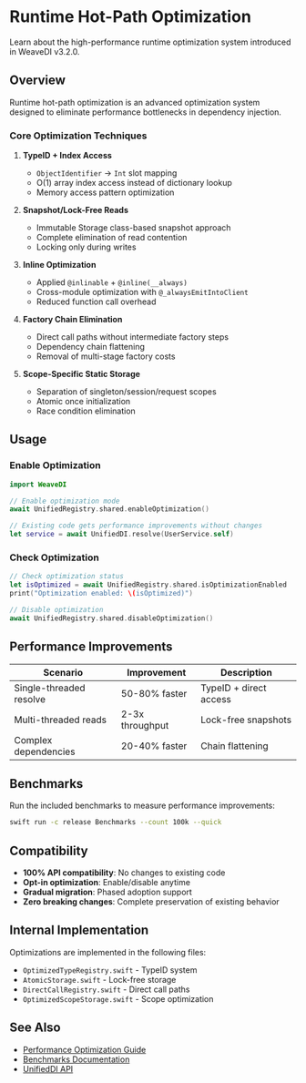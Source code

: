 # Runtime Hot-Path Optimization

Learn about the high-performance runtime optimization system introduced in WeaveDI v3.2.0.

## Overview

Runtime hot-path optimization is an advanced optimization system designed to eliminate performance bottlenecks in dependency injection.

### Core Optimization Techniques

1. **TypeID + Index Access**
   - `ObjectIdentifier` → `Int` slot mapping
   - O(1) array index access instead of dictionary lookup
   - Memory access pattern optimization

2. **Snapshot/Lock-Free Reads**
   - Immutable Storage class-based snapshot approach
   - Complete elimination of read contention
   - Locking only during writes

3. **Inline Optimization**
   - Applied `@inlinable` + `@inline(__always)`
   - Cross-module optimization with `@_alwaysEmitIntoClient`
   - Reduced function call overhead

4. **Factory Chain Elimination**
   - Direct call paths without intermediate factory steps
   - Dependency chain flattening
   - Removal of multi-stage factory costs

5. **Scope-Specific Static Storage**
   - Separation of singleton/session/request scopes
   - Atomic once initialization
   - Race condition elimination

## Usage

### Enable Optimization

```swift
import WeaveDI

// Enable optimization mode
await UnifiedRegistry.shared.enableOptimization()

// Existing code gets performance improvements without changes
let service = await UnifiedDI.resolve(UserService.self)
```

### Check Optimization

```swift
// Check optimization status
let isOptimized = await UnifiedRegistry.shared.isOptimizationEnabled
print("Optimization enabled: \(isOptimized)")

// Disable optimization
await UnifiedRegistry.shared.disableOptimization()
```

## Performance Improvements

| Scenario | Improvement | Description |
|----------|-------------|-------------|
| Single-threaded resolve | 50-80% faster | TypeID + direct access |
| Multi-threaded reads | 2-3x throughput | Lock-free snapshots |
| Complex dependencies | 20-40% faster | Chain flattening |

## Benchmarks

Run the included benchmarks to measure performance improvements:

```bash
swift run -c release Benchmarks --count 100k --quick
```

## Compatibility

- **100% API compatibility**: No changes to existing code
- **Opt-in optimization**: Enable/disable anytime
- **Gradual migration**: Phased adoption support
- **Zero breaking changes**: Complete preservation of existing behavior

## Internal Implementation

Optimizations are implemented in the following files:

- `OptimizedTypeRegistry.swift` - TypeID system
- `AtomicStorage.swift` - Lock-free storage
- `DirectCallRegistry.swift` - Direct call paths
- `OptimizedScopeStorage.swift` - Scope optimization

## See Also

- [Performance Optimization Guide](/guide/runtime-optimization)
- [Benchmarks Documentation](/guide/benchmarks)
- [UnifiedDI API](/guide/unified-di)
